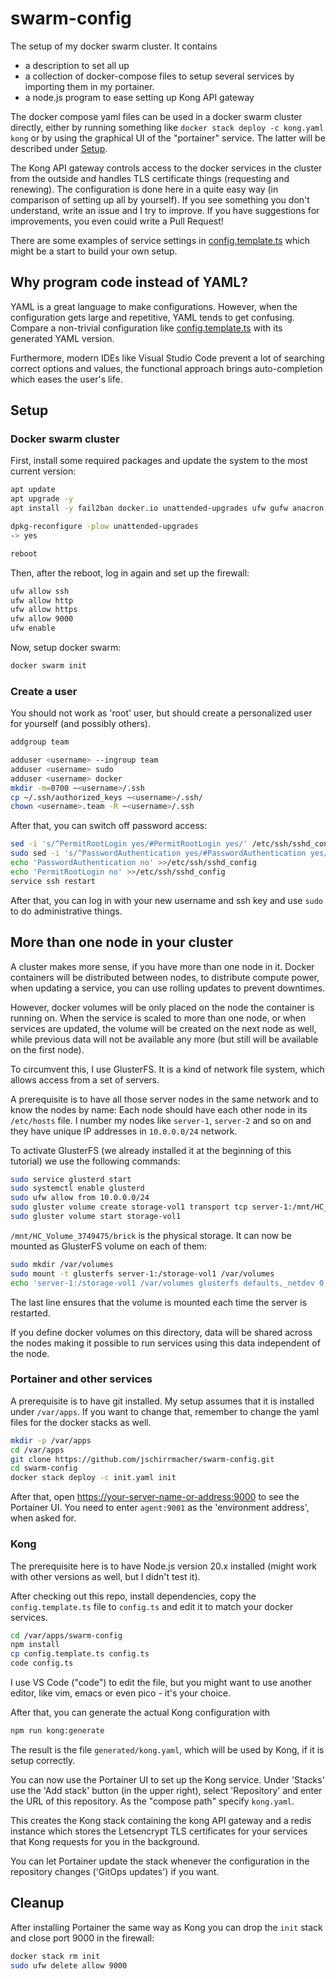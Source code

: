# swarm-config

The setup of my docker swarm cluster. It contains

- a description to set all up
- a collection of docker-compose files to setup several services by importing them in my portainer.
- a node.js program to ease setting up Kong API gateway

The docker compose yaml files can be used in a docker swarm cluster directly, either by running something like `docker stack deploy -c kong.yaml kong` or by using the graphical UI of the "portainer" service. The latter will be described under [Setup](#setup).

The Kong API gateway controls access to the docker services in the cluster from the outside and handles TLS certificate things (requesting and renewing). The configuration is done here in a quite easy way (in comparison of setting up all by yourself). If you see something you don't understand, write an issue and I try to improve. If you have suggestions for improvements, you even could write a Pull Request!

There are some examples of service settings in [config.template.ts](config.template.ts) which might be a start to build your own setup.

## Why program code instead of YAML?

YAML is a great language to make configurations. However, when the configuration gets large and repetitive, YAML tends to get confusing. Compare a non-trivial configuration like [config.template.ts](config.template.ts) with its generated YAML version.

Furthermore, modern IDEs like Visual Studio Code prevent a lot of searching correct options and values, the functional approach brings auto-completion which eases the user's life.

## Setup

### Docker swarm cluster

First, install some required packages and update the system to the most current version:

```bash
apt update
apt upgrade -y
apt install -y fail2ban docker.io unattended-upgrades ufw gufw anacron ntp glusterfs-server rpcbind

dpkg-reconfigure -plow unattended-upgrades
-> yes

reboot
```

Then, after the reboot, log in again and set up the firewall:

```bash
ufw allow ssh
ufw allow http
ufw allow https
ufw allow 9000
ufw enable
```

Now, setup docker swarm:

```bash
docker swarm init
```

### Create a user

You should not work as 'root' user, but should create a personalized user for yourself (and possibly others).

```bash
addgroup team

adduser <username> --ingroup team
adduser <username> sudo
adduser <username> docker
mkdir -m=0700 ~<username>/.ssh
cp ~/.ssh/authorized_keys ~<username>/.ssh/
chown <username>.team -R ~<username>/.ssh
```

After that, you can switch off password access:

```bash
sed -i 's/^PermitRootLogin yes/#PermitRootLogin yes/' /etc/ssh/sshd_config
sudo sed -i 's/^PasswordAuthentication yes/#PasswordAuthentication yes/' /etc/ssh/sshd_config
echo 'PasswordAuthentication no' >>/etc/ssh/sshd_config
echo 'PermitRootLogin no' >>/etc/ssh/sshd_config
service ssh restart
```

After that, you can log in with your new username and ssh key and use `sudo` to do administrative things.

## More than one node in your cluster

A cluster makes more sense, if you have more than one node in it. Docker containers will be distributed between nodes, to distribute compute power, when updating a service, you can use rolling updates to prevent downtimes.

However, docker volumes will be only placed on the node the container is running on. When the service is scaled to more than one node, or when services are updated, the volume will be created on the next node as well, while previous data will not be available any more (but still will be available on the first node).

To circumvent this, I use GlusterFS. It is a kind of network file system, which allows access from a set of servers.

A prerequisite is to have all those server nodes in the same network and to know the nodes by name: Each node should have each other node in its `/etc/hosts` file. I number my nodes like `server-1`, `server-2` and so on and they have unique IP addresses in `10.0.0.0/24` network.

To activate GlusterFS (we already installed it at the beginning of this tutorial) we use the following commands:

```bash
sudo service glusterd start
sudo systemctl enable glusterd
sudo ufw allow from 10.0.0.0/24
sudo gluster volume create storage-vol1 transport tcp server-1:/mnt/HC_Volume_3749475/brick server-2:/mnt/HC_Volume_3749480/brick
sudo gluster volume start storage-vol1
```

`/mnt/HC_Volume_3749475/brick` is the physical storage. It can now be mounted as GlusterFS volume on each of them:

```bash
sudo mkdir /var/volumes
sudo mount -t glusterfs server-1:/storage-vol1 /var/volumes
echo 'server-1:/storage-vol1 /var/volumes glusterfs defaults,_netdev 0 0' | sudo tee -a /etc/fstab
```

The last line ensures that the volume is mounted each time the server is restarted.

If you define docker volumes on this directory, data will be shared across the nodes making it possible to run services using this data independent of the node.

### Portainer and other services

A prerequisite is to have git installed. My setup assumes that it is installed under `/var/apps`. If you want to change that, remember to change the yaml files for the docker stacks as well.

```bash
mkdir -p /var/apps
cd /var/apps
git clone https://github.com/jschirrmacher/swarm-config.git
cd swarm-config
docker stack deploy -c init.yaml init
```

After that, open <https://your-server-name-or-address:9000> to see the Portainer UI. You need to enter `agent:9001` as the 'environment address', when asked for.

### Kong

The prerequisite here is to have Node.js version 20.x installed (might work with other versions as well, but I didn't test it).

After checking out this repo, install dependencies, copy the `config.template.ts` file to `config.ts` and edit it to match your docker services.

```bash
cd /var/apps/swarm-config
npm install
cp config.template.ts config.ts
code config.ts
```

I use VS Code ("code") to edit the file, but you might want to use another editor, like vim, emacs or even pico - it's your choice.

After that, you can generate the actual Kong configuration with

```bash
npm run kong:generate
```

The result is the file `generated/kong.yaml`, which will be used by Kong, if it is setup correctly.

You can now use the Portainer UI to set up the Kong service. Under 'Stacks' use the 'Add stack' button (in the upper right), select 'Repository' and enter the URL of this repository. As the "compose path" specify `kong.yaml`.

This creates the Kong stack containing the kong API gateway and a redis instance which stores the Letsencrypt TLS certificates for your services that Kong requests for you in the background.

You can let Portainer update the stack whenever the configuration in the repository changes ('GitOps updates') if you want.

## Cleanup

After installing Portainer the same way as Kong you can drop the `init` stack and close port 9000 in the firewall:

```bash
docker stack rm init
sudo ufw delete allow 9000
```
